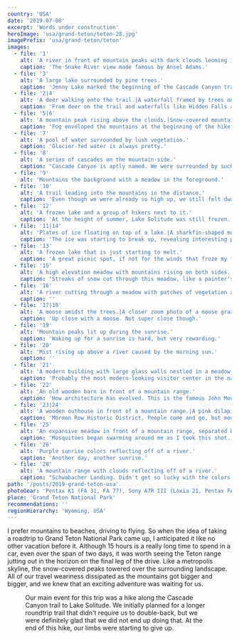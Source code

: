 ```yaml
---
country: 'USA'
date: '2019-07-08'
excerpt: 'Words under construction'
heroImage: 'usa/grand-teton/teton-28.jpg'
imagePrefix: 'usa/grand-teton/teton'
images:
  - file: '1'
    alt: 'A river in front of mountain peaks with dark clouds looming in the sky.'
    caption: 'The Snake River view made famous by Ansel Adams.'
  - file: '3'
    alt: 'A large lake surrounded by pine trees.'
    caption: 'Jenny Lake marked the beginning of the Cascade Canyon trail.'
  - file: '2|4'
    alt: 'A deer walking onto the trail.|A waterfall framed by trees on both sides.'
    caption: 'From deer on the trail and waterfalls like Hidden Falls along the trail, there were lots of surprises along the way.'
  - file: '5|6'
    alt: 'A mountain peak rising above the clouds.|Snow-covered mountain peaks with a river flowing in the foreground.'
    caption: 'Fog enveloped the mountains at the beginning of the hike, but as we got further into the canyon, the mountains came into full view.'
  - file: '7'
    alt: 'A pool of water surrounded by lush vegetation.'
    caption: 'Glacier-fed water is always pretty.'
  - file: '8'
    alt: 'A series of cascades on the mountain-side.'
    caption: 'Cascade Canyon is aptly named. We were surrounded by such cascades on all sides.'
  - file: '9'
    alt: 'Mountains the background with a meadow in the foreground.'
  - file: '10'
    alt: 'A trail leading into the mountains in the distance.'
    caption: 'Even though we were already so high up, we still felt dwarfed.'
  - file: '12'
    alt: 'A frozen lake and a group of hikers next to it.'
    caption: 'At the height of summer, Lake Solitude was still frozen. What surprised me most was this group of hikers were all wearing shorts.'
  - file: '11|14'
    alt: 'Plates of ice floating on top of a lake.|A sharkfin-shaped mound of ice floating on choppy waters.'
    caption: 'The ice was starting to break up, revealing interesting patterns.'
  - file: '13'
    alt: 'A frozen lake that is just starting to melt.'
    caption: 'A great picnic spot, if not for the winds that froze my face off.'
  - file: '15'
    alt: 'A high elevation meadow with mountains rising on both sides.'
    caption: "Streaks of snow cut through this meadow, like a painter's palette."
  - file: '16'
    alt: 'A river cutting through a meadow with patches of vegetation and snow.'
    caption: ''
  - file: '17|18'
    alt: 'A moose amidst the trees.|A closer zoom photo of a moose grazing.'
    caption: 'Up close with a moose. Not super close though.'
  - file: '19'
    alt: 'Mountain peaks lit up during the sunrise.'
    caption: 'Waking up for a sunrise is hard, but very rewarding.'
  - file: '20'
    alt: 'Mist rising up above a river caused by the morning sun.'
    caption: ''
  - file: '21'
    alt: 'A modern building with large glass walls nestled in a meadow.'
    caption: 'Probably the most modern-looking visitor center in the national park system.'
  - file: '22'
    alt: 'An old wooden barn in front of a mountain range.'
    caption: 'How architecture has evolved. This is the famous John Moulton barn.'
  - file: '23|24'
    alt: 'A wooden outhouse in front of a mountain range.|A pink dilapidated house.'
    caption: 'Mormon Row Historic District. People come and go, but mountains are forever (relatively).'
  - file: '25'
    alt: 'An expansive meadow in front of a mountain range, separated by a line of trees.'
    caption: 'Mosquitoes began swarming around me as I took this shot.'
  - file: '26'
    alt: 'Purple sunrise colors reflecting off of a river.'
    caption: 'Another day, another sunrise.'
  - file: '28'
    alt: 'A mountain range with clouds reflecting off of a river.'
    caption: "Schwabacher Landing. Didn't get so lucky with the colors, but the clouds came out to play."
path: '/posts/2019-grand-teton-usa'
photoGear: 'Pentax K1 (FA 31, FA 77), Sony A7R III (Loxia 21, Pentax FA 31, Pentax FA 77, Sony FE 70-200)'
place: 'Grand Teton National Park'
recommendations: ''
regionHierarchy: 'Wyoming, USA'
---
```


I prefer mountains to beaches, driving to flying. So when the idea of taking a roadtrip to Grand Teton National Park came up, I anticipated it like no other vacation before it. Although 15 hours is a really long time to spend in a car, even over the span of two days, it was worth seeing the Teton range jutting out in the horizon on the final leg of the drive. Like a metropolis skyline, the snow-covered peaks towered over the surrounding landscape. All of our travel weariness dissipated as the mountains got bigger and bigger, and we knew that an exciting adventure was waiting for us.

<figure>

Our main event for this trip was a hike along the Cascade Canyon trail to Lake Solitude. We initially planned for a longer roundtrip trail that didn't require us to double-back, but we were definitely glad that we did not end up doing that. At the end of this hike, our limbs were starting to give up.

<figure>
<figure>
<figure>
<figure>
<figure>
<figure>
<figure>
<figure>
<figure>
<figure>
<figure>
<figure>
<figure>
<figure>
<figure>
<figure>
<figure>
<figure>
<figure>
<figure>
<figure>
